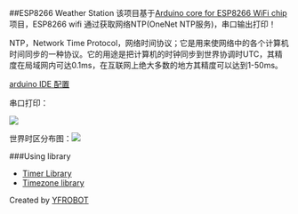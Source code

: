 ##ESP8266 Weather Station
该项目基于[Arduino core for ESP8266 WiFi chip](https://github.com/esp8266/Arduino)项目，ESP8266 wifi 通过获取网络NTP(OneNet NTP服务)，串口输出打印！

NTP，Network Time Protocol，网络时间协议；它是用来使网络中的各个计算机时间同步的一种协议。它的用途是把计算机的时钟同步到世界协调时UTC，其精度在局域网内可达0.1ms，在互联网上绝大多数的地方其精度可以达到1-50ms。

[arduino IDE 配置](http://file.yfrobot.com/file/wifi/nodemcu/arduino/arduinoIDEForTheESP8266.html)

串口打印：

![](https://github.com/finalvalue/YFRobot-NTPClock_OneNet/blob/master/image/NTP%20time.png?raw=true)

世界时区分布图：![](https://github.com/finalvalue/YFRobot-NTPClock_OneNet/blob/master/image/time-zone-offset.png?raw=true)

###Using library
* [Timer Library](http://www.arduino.cc/playground/Code/Time)
* [Timezone library](https://github.com/JChristensen/Timezone)

Created by [YFROBOT](www.yfrobot.com)
